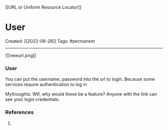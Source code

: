 [[URL or Uniform Resource Locator]]

# User
Created:  [[2022-06-28]]
Tags: #permanent 

---

![[newurl.png]]
### User
You can put the username, password into the url to login. Because some services require authentication to log in


Mythoughts: 
Wtf, why would these be a feature?  Anyone with the link can see your login credentials. 















### References
1. 